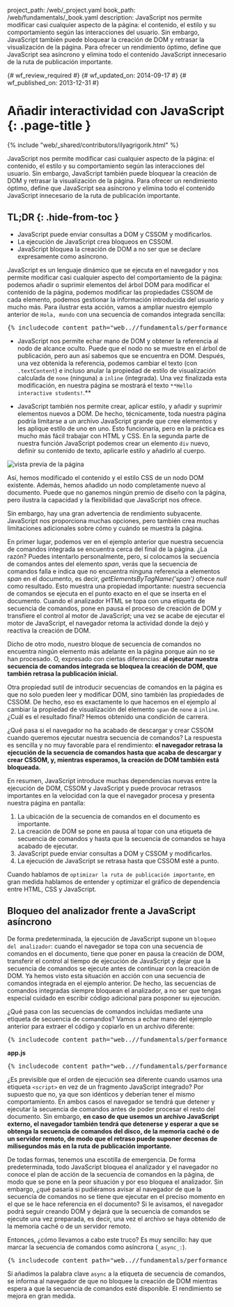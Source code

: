 project_path: /web/_project.yaml
book_path: /web/fundamentals/_book.yaml
description: JavaScript nos permite modificar casi cualquier aspecto de la página: el contenido, el estilo y su comportamiento según las interacciones del usuario. Sin embargo, JavaScript también puede bloquear la creación de DOM y retrasar la visualización de la página. Para ofrecer un rendimiento óptimo, define que JavaScript sea asíncrono y elimina todo el contenido JavaScript innecesario de la ruta de publicación importante.

{# wf_review_required #}
{# wf_updated_on: 2014-09-17 #}
{# wf_published_on: 2013-12-31 #}

# Añadir interactividad con JavaScript {: .page-title }

{% include "web/_shared/contributors/ilyagrigorik.html" %}


JavaScript nos permite modificar casi cualquier aspecto de la página: el contenido, el estilo y su comportamiento según las interacciones del usuario. Sin embargo, JavaScript también puede bloquear la creación de DOM y retrasar la visualización de la página. Para ofrecer un rendimiento óptimo, define que JavaScript sea asíncrono y elimina todo el contenido JavaScript innecesario de la ruta de publicación importante.



## TL;DR {: .hide-from-toc }
- JavaScript puede enviar consultas a DOM y CSSOM y modificarlos.
- La ejecución de JavaScript crea bloqueos en CSSOM.
- JavaScript bloquea la creación de DOM a no ser que se declare expresamente como asíncrono.


JavaScript es un lenguaje dinámico que se ejecuta en el navegador y nos permite modificar casi cualquier aspecto del comportamiento de la página: podemos añadir o suprimir elementos del árbol DOM para modificar el contenido de la página, podemos modificar las propiedades CSSOM de cada elemento, podemos gestionar la información introducida del usuario y mucho más. Para ilustrar esta acción, vamos a ampliar nuestro ejemplo anterior de `Hola, mundo` con una secuencia de comandos integrada sencilla:

<pre class="prettyprint">
{% includecode content_path="web..//fundamentals/performance/critical-rendering-path/_code/script.html" region_tag="full" %}
</pre>

* JavaScript nos permite echar mano de DOM y obtener la referencia al nodo de alcance oculto. Puede que el nodo no se muestre en el árbol de publicación, pero aun así sabemos que se encuentra en DOM. Después, una vez obtenida la referencia, podemos cambiar el texto (con `.textContent`) e incluso anular la propiedad de estilo de visualización calculada de `none` (ninguna) a `inline` (integrada). Una vez finalizada esta modificación, en nuestra página se mostrará el texto `**Hello interactive students!`.**

* JavaScript también nos permite crear, aplicar estilo, y añadir y suprimir elementos nuevos a DOM. De hecho, técnicamente, toda nuestra página podría limitarse a un archivo JavaScript grande que cree elementos y les aplique estilo de uno en uno. Esto funcionaría, pero en la práctica es mucho más fácil trabajar con HTML y CSS. En la segunda parte de nuestra función JavaScript podemos crear un elemento `div` nuevo, definir su contenido de texto, aplicarle estilo y añadirlo al cuerpo.

<img src="images/device-js-small.png" class="center" alt="vista previa de la página">

Así, hemos modificado el contenido y el estilo CSS de un nodo DOM existente. Además, hemos añadido un nodo completamente nuevo al documento. Puede que no ganemos ningún premio de diseño con la página, pero ilustra la capacidad y la flexibilidad que JavaScript nos ofrece.

Sin embargo, hay una gran advertencia de rendimiento subyacente. JavaScript nos proporciona muchas opciones, pero también crea muchas limitaciones adicionales sobre cómo y cuándo se muestra la página.

En primer lugar, podemos ver en el ejemplo anterior que nuestra secuencia de comandos integrada se encuentra cerca del final de la página. ¿La razón? Puedes intentarlo personalmente, pero, si colocamos la secuencia de comandos antes del elemento _span_, verás que la secuencia de comandos falla e indica que no encuentra ninguna referencia a elementos _span_ en el documento, es decir, _getElementsByTagName('span')_ ofrece _null_ como resultado. Esto muestra una propiedad importante: nuestra secuencia de comandos se ejecuta en el punto exacto en el que se inserta en el documento. Cuando el analizador HTML se topa con una etiqueta de secuencia de comandos, pone en pausa el proceso de creación de DOM y transfiere el control al motor de JavaScript; una vez se acabe de ejecutar el motor de JavaScript, el navegador retoma la actividad donde la dejó y reactiva la creación de DOM.

Dicho de otro modo, nuestro bloque de secuencia de comandos no encuentra ningún elemento más adelante en la página porque aún no se han procesado. O, expresado con ciertas diferencias: **al ejecutar nuestra secuencia de comandos integrada se bloquea la creación de DOM, que también retrasa la publicación inicial.**

Otra propiedad sutil de introducir secuencias de comandos en la página es que no solo pueden leer y modificar DOM, sino también las propiedades de CSSOM. De hecho, eso es exactamente lo que hacemos en el ejemplo al cambiar la propiedad de visualización del elemento `span` de `none` a `inline`. ¿Cuál es el resultado final? Hemos obtenido una condición de carrera.

¿Qué pasa si el navegador no ha acabado de descargar y crear CSSOM cuando queremos ejecutar nuestra secuencia de comandos? La respuesta es sencilla y no muy favorable para el rendimiento: **el navegador retrasa la ejecución de la secuencia de comandos hasta que acaba de descargar y crear CSSOM, y, mientras esperamos, la creación de DOM también está bloqueada.**

En resumen, JavaScript introduce muchas dependencias nuevas entre la ejecución de DOM, CSSOM y JavaScript y puede provocar retrasos importantes en la velocidad con la que el navegador procesa y presenta nuestra página en pantalla:

1. La ubicación de la secuencia de comandos en el documento es importante.
2. La creación de DOM se pone en pausa al topar con una etiqueta de secuencia de comandos y hasta que la secuencia de comandos se haya acabado de ejecutar.
3. JavaScript puede enviar consultas a DOM y CSSOM y modificarlos.
4. La ejecución de JavaScript se retrasa hasta que CSSOM esté a punto.

Cuando hablamos de `optimizar la ruta de publicación importante`, en gran medida hablamos de entender y optimizar el gráfico de dependencia entre HTML, CSS y JavaScript.


## Bloqueo del analizador frente a JavaScript asíncrono

De forma predeterminada, la ejecución de JavaScript supone un `bloqueo del analizador`: cuando el navegador se topa con una secuencia de comandos en el documento, tiene que poner en pausa la creación de DOM, transferir el control al tiempo de ejecución de JavaScript y dejar que la secuencia de comandos se ejecute antes de continuar con la creación de DOM. Ya hemos visto esta situación en acción con una secuencia de comandos integrada en el ejemplo anterior. De hecho, las secuencias de comandos integradas siempre bloquean el analizador, a no ser que tengas especial cuidado en escribir código adicional para posponer su ejecución.

¿Qué pasa con las secuencias de comandos incluidas mediante una etiqueta de secuencia de comandos? Vamos a echar mano del ejemplo anterior para extraer el código y copiarlo en un archivo diferente:

<pre class="prettyprint">
{% includecode content_path="web..//fundamentals/performance/critical-rendering-path/_code/split_script.html" region_tag="full" %}
</pre>

**app.js**

<pre class="prettyprint">
{% includecode content_path="web..//fundamentals/performance/critical-rendering-path/_code/app.js" region_tag="full" lang=javascript %}
</pre>

¿Es previsible que el orden de ejecución sea diferente cuando usamos una etiqueta `<script>` en vez de un fragmento JavaScript integrado? Por supuesto que no, ya que son idénticos y deberían tener el mismo comportamiento. En ambos casos el navegador se tendrá que detener y ejecutar la secuencia de comandos antes de poder procesar el resto del documento. Sin embargo, **en caso de que usemos un archivo JavaScript externo, el navegador también tendrá que detenerse y esperar a que se obtenga la secuencia de comandos del disco, de la memoria caché o de un servidor remoto, de modo que el retraso puede suponer decenas de milisegundos más en la ruta de publicación importante.**

De todas formas, tenemos una escotilla de emergencia. De forma predeterminada, todo JavaScript bloquea el analizador y el navegador no conoce el plan de acción de la secuencia de comandos en la página, de modo que se pone en la peor situación y por eso bloquea el analizador. Sin embargo, ¿qué pasaría si pudiéramos avisar al navegador de que la secuencia de comandos no se tiene que ejecutar en el preciso momento en el que se le hace referencia en el documento? Si le avisamos, el navegador podrá seguir creando DOM y dejará que la secuencia de comandos se ejecute una vez preparada, es decir, una vez el archivo se haya obtenido de la memoria caché o de un servidor remoto.

Entonces, ¿cómo llevamos a cabo este truco? Es muy sencillo: hay que marcar la secuencia de comandos como asíncrona (`_async_:`).

<pre class="prettyprint">
{% includecode content_path="web..//fundamentals/performance/critical-rendering-path/_code/split_script_async.html" region_tag="full" %}
</pre>

Si añadimos la palabra clave `async` a la etiqueta de secuencia de comandos, se informa al navegador de que no bloquee la creación de DOM mientras espera a que la secuencia de comandos esté disponible. El rendimiento se mejora en gran medida.



